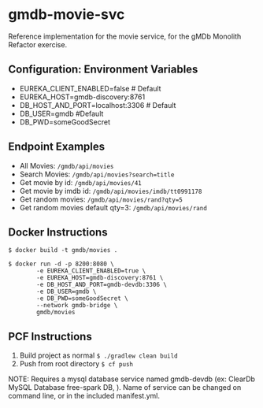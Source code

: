 # gmdb-movie-svc
Reference implementation for the movie service, for the gMDb Monolith Refactor exercise.

## Configuration: Environment Variables
* EUREKA_CLIENT_ENABLED=false  # Default
* EUREKA_HOST=gmdb-discovery:8761  
* DB_HOST_AND_PORT=localhost:3306 # Default 
* DB_USER=gmdb #Default
* DB_PWD=someGoodSecret

## Endpoint Examples
* All Movies: `/gmdb/api/movies`
* Search Movies: `/gmdb/api/movies?search=title`
* Get movie by id: `/gmdb/api/movies/41`
* Get movie by imdb id: `/gmdb/api/movies/imdb/tt0991178`
* Get random movies: `/gmdb/api/movies/rand?qty=5`
* Get random movies default qty=3: `/gmdb/api/movies/rand`

## Docker Instructions
````
$ docker build -t gmdb/movies .

$ docker run -d -p 8200:8080 \
        -e EUREKA_CLIENT_ENABLED=true \
        -e EUREKA_HOST=gmdb-discovery:8761 \ 
        -e DB_HOST_AND_PORT=gmdb-devdb:3306 \
        -e DB_USER=gmdb \
        -e DB_PWD=someGoodSecret \
        --network gmdb-bridge \
        gmdb/movies
```` 

## PCF Instructions
1. Build project as normal `$ ./gradlew clean build`
1. Push from root directory `$ cf push`

NOTE: Requires a mysql database service named gmdb-devdb (ex: ClearDb MySQL Database free-spark DB, ).  Name of service can be changed on command line, or in the included manifest.yml. 



